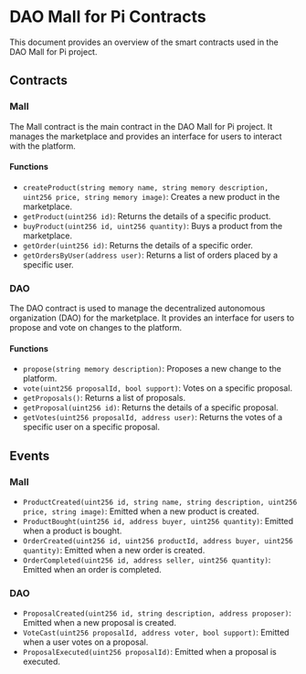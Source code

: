 # DAO Mall for Pi Contracts

This document provides an overview of the smart contracts used in the DAO Mall for Pi project.

## Contracts

### Mall

The Mall contract is the main contract in the DAO Mall for Pi project. It manages the marketplace and provides an interface for users to interact with the platform.

#### Functions

- `createProduct(string memory name, string memory description, uint256 price, string memory image)`: Creates a new product in the marketplace.
- `getProduct(uint256 id)`: Returns the details of a specific product.
- `buyProduct(uint256 id, uint256 quantity)`: Buys a product from the marketplace.
- `getOrder(uint256 id)`: Returns the details of a specific order.
- `getOrdersByUser(address user)`: Returns a list of orders placed by a specific user.

### DAO

The DAO contract is used to manage the decentralized autonomous organization (DAO) for the marketplace. It provides an interface for users to propose and vote on changes to the platform.

#### Functions

- `propose(string memory description)`: Proposes a new change to the platform.
- `vote(uint256 proposalId, bool support)`: Votes on a specific proposal.
- `getProposals()`: Returns a list of proposals.
- `getProposal(uint256 id)`: Returns the details of a specific proposal.
- `getVotes(uint256 proposalId, address user)`: Returns the votes of a specific user on a specific proposal.

## Events

### Mall

- `ProductCreated(uint256 id, string name, string description, uint256 price, string image)`: Emitted when a new product is created.
- `ProductBought(uint256 id, address buyer, uint256 quantity)`: Emitted when a product is bought.
- `OrderCreated(uint256 id, uint256 productId, address buyer, uint256 quantity)`: Emitted when a new order is created.
- `OrderCompleted(uint256 id, address seller, uint256 quantity)`: Emitted when an order is completed.

### DAO

- `ProposalCreated(uint256 id, string description, address proposer)`: Emitted when a new proposal is created.
- `VoteCast(uint256 proposalId, address voter, bool support)`: Emitted when a user votes on a proposal.
- `ProposalExecuted(uint256 proposalId)`: Emitted when a proposal is executed.
